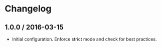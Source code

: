 # Changelog

## 1.0.0 / 2016-03-15

- Initial configuration. Enforce strict mode and check for best practices.

